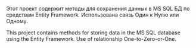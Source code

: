 Этот проект содержит методы для сохранения данных в MS SQL БД по средствам Entity Framework. Использована связь Один к Нулю или Одному.

This project contains methods for storing data in the MS SQL database using the Entity Framework. Use of relationship One-to-Zero-or-One.
